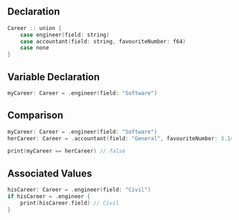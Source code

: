 ## Declaration

```swift
Career :: union {
	case engineer(field: string)
	case accountant(field: string, favouriteNumber: f64)
	case none
}
```

## Variable Declaration
```swift
myCareer: Career = .engineer(field: "Software")
```

## Comparison
```swift
myCareer: Career = .engineer(field: "Software")
herCareer: Career = .accountant(field: "General", favouriteNumber: 3.14)

print(myCareer == herCareer) // false
```

## Associated Values

```swift hl_lines="3"
hisCareer: Career = .engineer(field: "Civil")
if hisCareer = .engineer {
	print(hisCareer.field) // Civil
}
```